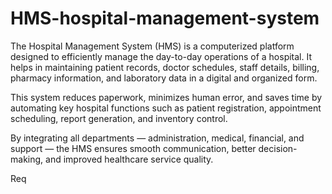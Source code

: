 # HMS-hospital-management-system
The Hospital Management System (HMS) is a computerized platform designed to efficiently manage the day-to-day operations of a hospital. It helps in maintaining patient records, doctor schedules, staff details, billing, pharmacy information, and laboratory data in a digital and organized form.

This system reduces paperwork, minimizes human error, and saves time by automating key hospital functions such as patient registration, appointment scheduling, report generation, and inventory control.

By integrating all departments — administration, medical, financial, and support — the HMS ensures smooth communication, better decision-making, and improved healthcare service quality.

Req
